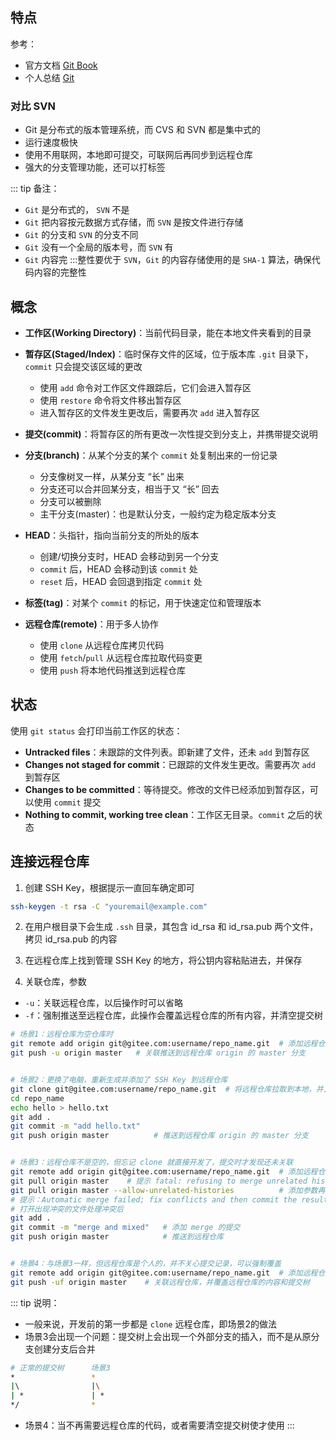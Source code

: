 ## 特点

参考：
+ 官方文档 [Git Book](https://git-scm.com/book/zh/v2)
+ 个人总结 [Git](/base/git/)


### 对比 SVN


+ Git 是分布式的版本管理系统，而 CVS 和 SVN 都是集中式的
+ 运行速度极快
+ 使用不用联网，本地即可提交，可联网后再同步到远程仓库
+ 强大的分支管理功能，还可以打标签



::: tip 备注：
+ `Git` 是分布式的， `SVN` 不是
+ `Git` 把内容按元数据方式存储，而 `SVN` 是按文件进行存储
+ `Git` 的分支和 `SVN` 的分支不同
+ `Git` 没有一个全局的版本号，而 `SVN` 有
+ `Git` 内容完
:::整性要优于 `SVN`，`Git` 的内容存储使用的是 `SHA-1` 算法，确保代码内容的完整性


## 概念

+ **工作区(Working Directory)**：当前代码目录，能在本地文件夹看到的目录

+ **暂存区(Staged/Index)**：临时保存文件的区域，位于版本库 `.git` 目录下，`commit` 只会提交该区域的更改
  + 使用 `add` 命令对工作区文件跟踪后，它们会进入暂存区
  + 使用 `restore` 命令将文件移出暂存区
  + 进入暂存区的文件发生更改后，需要再次 `add` 进入暂存区

+ **提交(commit)**：将暂存区的所有更改一次性提交到分支上，并携带提交说明

+ **分支(branch)**：从某个分支的某个 `commit` 处复制出来的一份记录
  + 分支像树叉一样，从某分支 “长” 出来
  + 分支还可以合并回某分支，相当于又 “长” 回去
  + 分支可以被删除
  + 主干分支(master)：也是默认分支，一般约定为稳定版本分支

+ **HEAD**：头指针，指向当前分支的所处的版本
  + 创建/切换分支时，HEAD 会移动到另一个分支
  + `commit` 后，HEAD 会移动到该 `commit` 处
  + `reset` 后，HEAD 会回退到指定 `commit` 处

+ **标签(tag)**：对某个 `commit` 的标记，用于快速定位和管理版本

+ **远程仓库(remote)**：用于多人协作
  + 使用 `clone` 从远程仓库拷贝代码
  + 使用 `fetch`/`pull` 从远程仓库拉取代码变更
  + 使用 `push` 将本地代码推送到远程仓库



## 状态

使用 `git status` 会打印当前工作区的状态：
+ **Untracked files**：未跟踪的文件列表。即新建了文件，还未 `add` 到暂存区
+ **Changes not staged for commit**：已跟踪的文件发生更改。需要再次 `add` 到暂存区
+ **Changes to be committed**：等待提交。修改的文件已经添加到暂存区，可以使用 `commit` 提交
+ **Nothing to commit, working tree clean**：工作区无目录。`commit` 之后的状态



## 连接远程仓库

1. 创建 SSH Key，根据提示一直回车确定即可
```sh
ssh-keygen -t rsa -C "youremail@example.com"
```

2. 在用户根目录下会生成 `.ssh` 目录，其包含 id_rsa 和 id_rsa.pub 两个文件，拷贝 id_rsa.pub 的内容

3. 在远程仓库上找到管理 SSH Key 的地方，将公钥内容粘贴进去，并保存

4. 关联仓库，参数
  + `-u`：关联远程仓库，以后操作时可以省略
  + `-f`：强制推送至远程仓库，此操作会覆盖远程仓库的所有内容，并清空提交树

```sh
# 场景1：远程仓库为空仓库时
git remote add origin git@gitee.com:username/repo_name.git  # 添加远程仓库
git push -u origin master   # 关联推送到远程仓库 origin 的 master 分支


# 场景2：更换了电脑，重新生成并添加了 SSH Key 到远程仓库
git clone git@gitee.com:username/repo_name.git  # 将远程仓库拉取到本地，并且自动关联(添加了 SSH Key)
cd repo_name
echo hello > hello.txt
git add .
git commit -m "add hello.txt"
git push origin master          # 推送到远程仓库 origin 的 master 分支


# 场景3：远程仓库不是空的，但忘记 clone 就直接开发了，提交时才发现还未关联
git remote add origin git@gitee.com:username/repo_name.git  # 添加远程仓库
git pull origin master    # 提示 fatal: refusing to merge unrelated histories
git pull origin master --allow-unrelated-histories          # 添加参数再拉取，并会关联远程仓库
# 提示：Automatic merge failed; fix conflicts and then commit the result. 说明需要处理冲突
# 打开出现冲突的文件处理冲突后
git add .
git commit -m "merge and mixed"   # 添加 merge 的提交
git push origin master            # 推送到远程仓库


# 场景4：与场景3一样，但远程仓库是个人的，并不关心提交记录，可以强制覆盖
git remote add origin git@gitee.com:username/repo_name.git  # 添加远程仓库
git push -uf origin master    # 关联远程仓库，并覆盖远程仓库的内容和提交树
```

::: tip 说明：
+ 一般来说，开发前的第一步都是 `clone` 远程仓库，即场景2的做法
+ 场景3会出现一个问题：提交树上会出现一个外部分支的插入，而不是从原分支创建分支后合并
```sh
# 正常的提交树      场景3
*                 *
|\                |\
| *               | *
*/                *
```
+ 场景4：当不再需要远程仓库的代码，或者需要清空提交树使才使用
:::
